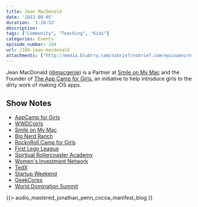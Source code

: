 ```yaml
---
title: Jean MacDonald
date: '2013-08-05'
duration: '1:10:53'
description:
tags: ["Community", "Teaching", "Kids"]
categories: Events
episode_number: 104
url: /104-jean-macdonald
attachments: ["http://media.blubrry.com/nsbrief/nsbrief.com/episodes/nsbrief_104_jean_macdonald.m4a"]
---
```


Jean MacDonald ([@macgenie](http://twitter.com/macgenie)) is a Partner at [Smile on My Mac](http://smileonmymac.com) and the Founder of [The App Camp for Girls](http://appcamp4girls.com), an initiative to help introduce girls to the dirty work of making iOS apps.

## Show Notes
- [AppCamp for Girls](http://appcamp4girls.com)
- [WWDCgirls](http://wwdcgirls.com)
- [Smile on My Mac](http://smileonmymac.com)
- [Big Nerd Ranch](http://bignerdranch.com)
- [RocknRoll Camp for Girls](http://www.girlsrockcamp.org)
- [First Lego League](http://firstlegoleague.org)
- [Spirtiual Rollercoaster Academy](http://spiritualrollercoaster.com)
- [Women's Investment Network](https://www.facebook.com/WINFIBI)
- [TedX](http://www.ted.com/tedx)
- [Startup Weekend](http://startupweekend.com)
- [GeekCorps](http://www.iesc.org/geekcorps)
- [World Domination Summit](http://worlddominationsummit.com)

{{> audio_mastered_jonathan_penn_cocoa_manifest_blog }}
